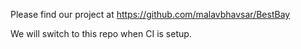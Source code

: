 Please find our project at https://github.com/malavbhavsar/BestBay

We will switch to this repo when CI is setup.
